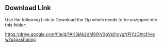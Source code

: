 ## Download Link
Use the following Link to Download the Zip which needs to be unzipped into this folder:

https://drive.google.com/file/d/1AK3jAk2dM6lXV0gVs0rcygNPjYJOhtcf/view?usp=sharing